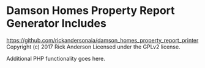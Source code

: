 # Damson Homes Property Report Generator Includes #
https://github.com/rickandersonaia/damson_homes_property_report_printer
Copyright (c) 2017 Rick Anderson
Licensed under the GPLv2 license.

Additional PHP functionality goes here.